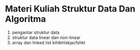 # Materi Kuliah Struktur Data Dan Algoritma #

1. pengantar struktur data
2. struktur data linear dan non-linear
3. array dan linked list
kihlkhlskjacfshkl